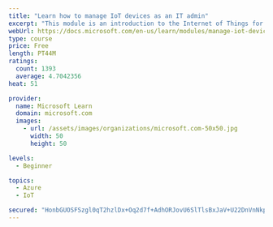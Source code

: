 ```yaml
---
title: "Learn how to manage IoT devices as an IT admin"
excerpt: "This module is an introduction to the Internet of Things for IT admins."
webUrl: https://docs.microsoft.com/en-us/learn/modules/manage-iot-devices/
type: course
price: Free
length: PT44M
ratings:
  count: 1393
  average: 4.7042356
heat: 51

provider:
  name: Microsoft Learn
  domain: microsoft.com
  images:
    - url: /assets/images/organizations/microsoft.com-50x50.jpg
      width: 50
      height: 50

levels:
  - Beginner

topics:
  - Azure
  - IoT

secured: "HonbGUOSFSzgl0qT2hzlDx+Oq2d7f+AdhORJovU6SlTlsBxJaV+U22DnVnNkpTfw3cIkIYeMoU54EO205kB5xYY0rpcvBkPH0Qr6y9v+hnNqgQRiENbXPRhC9Y65YAuuEsTk1NagFQWWZe989jbpC2fvL1foYLL4G9g68M9uUrAoGVFBa5hA3lbqpg0lVgt+MWvPVPDh8sBS40wt2CIcemwWeDwyfU+VYm1SRQoT5VbhLsg30MDo6m6td3JIJ8QbikF/B8qacpUn7tI3upvDJGzgsrPwHZjGCEbDTLUvQv+pmtb1euCH4JFtcos3DB+lfjvAQC7pk3vltYr7mK0PVxB9jihw9X6OotyAzKUoiRzMdBCXr/awG4Tl8HDa4nV09eRZnS/W5Fi5U4B0mPNiYzpldkzWFxzGzZw1Zg3e28g=;mUpUBiBzM8vRUJE/FGzW7A=="
---
```


